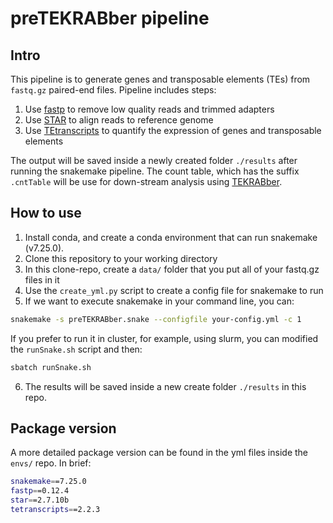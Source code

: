 # preTEKRABber pipeline

## Intro
This pipeline is to generate genes and transposable elements (TEs) from `fastq.gz` paired-end files. Pipeline includes steps:
1. Use [fastp](https://github.com/OpenGene/fastp) to remove low quality reads and trimmed adapters
2. Use [STAR](https://github.com/alexdobin/STAR) to align reads to reference genome
3. Use [TEtranscripts](https://github.com/mhammell-laboratory/TEtranscripts) to quantify the expression of genes and transposable elements

The output will be saved inside a newly created folder `./results` after running the snakemake pipeline. The count table, which has the suffix `.cntTable` will be use for down-stream analysis using [TEKRABber](http://www.bioconductor.org/packages/release/bioc/html/TEKRABber.html).

## How to use
1. Install conda, and create a conda environment that can run snakemake (v7.25.0).
2. Clone this repository to your working directory
3. In this clone-repo, create a `data/` folder that you put all of your fastq.gz files in it
4. Use the `create_yml.py` script to create a config file for snakemake to run
5. If we want to execute snakemake in your command line, you can:
```bash
snakemake -s preTEKRABber.snake --configfile your-config.yml -c 1
```
If you prefer to run it in cluster, for example, using slurm, you can modified the `runSnake.sh` script and then:
```bash
sbatch runSnake.sh
```
6. The results will be saved inside a new create folder `./results` in this repo.

## Package version
A more detailed package version can be found in the yml files inside the `envs/` repo.
In brief:
```bash
snakemake==7.25.0
fastp==0.12.4
star==2.7.10b
tetranscripts==2.2.3
```



